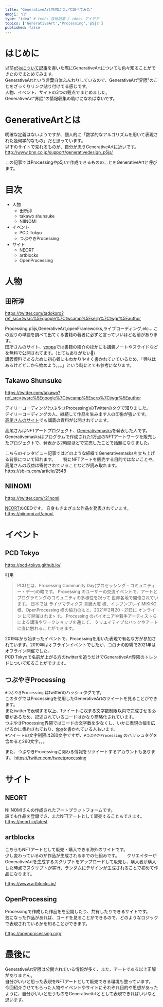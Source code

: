 ```yaml
---
title: "GenerativeArt界隈について調べてみた"
emoji: "🦆"
type: "idea" # tech: 技術記事 / idea: アイデア
topics: ['GenerativeArt','Processing','p5js']
published: false
---
```


# はじめに
以前[p5jsについて記事](https://zenn.dev/ymmt1089/articles/20220513_next_p5)を書いた際にGenerativeArtについても色々知ることができたのでまとめてみます。  
GenerativeArtという言葉自体ふんわりしているので、GenerativeArt"界隈"のことをざっくりリンク貼り付けてる感じです。  
人物、イベント、サイトの3つの観点でまとめました。  
GenerativeArt"界隈"の情報収集の助けになれば幸いです。  

# GenerativeArtとは
明確な定義はないようですが、個人的に「数学的なアルゴリズムを用いて表現された幾何学的なもの」だと思っています。  
以下のサイトで見れるものが、自分が思うGenerativeArtに近いです。  
http://www.bnn.co.jp/support/generativedesign_p5js/

この記事ではProcessingやp5jsで作成できるもののことをGenerativeArtと呼びます。  

# 目次
* 人物
  * 田所淳
  * takawo shunsuke
  * NIINOMI
* イベント
  * PCD Tokyo
  * つぶやきProcessing
* サイト
  * NEORT
  * artblocks
  * OpenProcessing


# 人物
## 田所淳
https://twitter.com/tadokoro?ref_src=twsrc%5Egoogle%7Ctwcamp%5Eserp%7Ctwgr%5Eauthor

Processing,p5js,GenerativeArt,openFrameworks,ライブコーディング,etc... この辺りの単語を調べて出てくる書籍の著者に必ずと言っていいほど名前があります。  
田所さんのサイト、[yoppa](https://yoppa.org/)では書籍の紹介のほかにも講義ノートやスライドなどを無料で公開されてます。(とてもありがたい🙏)  
講義資料であるために初心者にもわかりやすく書かれていているため、「興味はあるけどどこから始めよう。。。」という時にとても参考になります。  

## Takawo Shunsuke
https://twitter.com/takawo?ref_src=twsrc%5Egoogle%7Ctwcamp%5Eserp%7Ctwgr%5Eauthor

デイリーコーディング(つぶやきProcessing)のTwitterのタグで知りました。  
デイリーコーディングの人、継続して作品を生み出す人の印象が強いです。  
[高尾さんのサイト](https://cenkhor.org/)でも講義の資料が公開されています。  

高尾さんはNFTアートプロジェクト、[Generativemasks](https://generativemasks.io/)を発表した人です。  
Generativemasksはプログラムで作成された1万点のNFTアートワークを販売したプロジェクトで、発表から2時間ほどで完売したことで話題になりました。  

こちらのインタビュー記事ではどのような経緯でGenerativemasksを立ち上げる背景について知れます。　　
特にNFTアートを販売する目的ではないことや、高尾さんの収益は寄付されていることなどが読み取れます。  
https://sb-rs.com/article/2548

## NIINOMI
https://twitter.com/r21nomi

[NEORT](https://neort.io/popular)のCEOです。
自身もさまざまな作品を発表されています。
https://niinomi.art/about


# イベント
## PCD Tokyo
https://pcd-tokyo.github.io/

引用
> PCDとは、Processing Community Day(プロセッシング・コミュニティー・デー)の略です。
> Processing のユーザーの交流イベントで、アートとプログラミングのコミュニティの多様性を祝って 世界各地で開催されています。
> 日本では ライゾマティクス 真鍋大度 様、イレブンプレイ MIKIKO 様、OpenProcessing 様の協力のもと、2021年2月20・21日に オンライン にて開催されま> す。
> Processing のパイオニアや若手アーティストらによる講演やワークショップを通じて、
> クリエイティブなハックやアートに直に触れることができます。

2019年から始まったイベントで、Processingを用いた表現で有名な方が参加されています。2019年はオフラインイベントでしたが、コロナの影響で2021年はオフライン開催でした。  
PCD Tokyoで名前が上がる方のtwitterを追うだけでGenerativeArt界隈のトレンドについて知ることができます。

## つぶやきProcessing
`#つぶやきProcessing` はtwitterのハッシュタグです。  
このタグではProcessingを使用したGenerativeArtのツイートを見ることができます。  
またtwitterで表現する以上、1ツイートに収まる文字数制限以内で完成させる必要があるため、記述されているコードはかなり簡略化されています。  
つぶやきProcessing界隈ではコードの文字数を少なくし、いかに表現の幅を広げるかに集約されており、[tips](https://note.com/aq_kani/n/nc25b1f26ba7d)を書かれている人もいます。  
※ツイートの文字制限は280文字ですが、`#つぶやきProcessing` のハッシュタグを含めると260文字。。。

また、つぶやきProcessingに関わる情報をリツイートするアカウントもあります。
https://twitter.com/tweetprocessing

# サイト
## NEORT
NIINOMIさんの作成されたアートプラットフォームです。  
誰でも作品を登録でき、またNFTアートとして販売することもできます。
https://neort.io/latest

## artblocks
こちらもNFTアートとして販売・購入できる海外のサイトです。  
少し変わっているのが作品が生成されるまでの仕組みです。　　
クリエイターがGenerativeArtを生成するスクリプトをアップロードして販売し、購入者が購入した時点でスクリプトが実行、ランダムにデザインが生成されることで初めて作品になります。  

https://www.artblocks.io/

## OpenProcessing
Processingで作成した作品をを公開したり、共有したりできるサイトです。  
気になった作品があれば、コードを見ることができるので、どのようなロジックで表現されているかを知ることができます。  

https://openprocessing.org/

# 最後に
GenerativeArt界隈は公開されている情報が多く、また、アートである以上正解がありません。  
自分がいいと思った表現をNFTアートとして販売できる環境も整っています。  
今回紹介させてもらった人物やイベントやサイトにそれぞれ目的や思想があったように、自分がいいと思うものをGenerativeArtととして表現できればいいなと思います。
